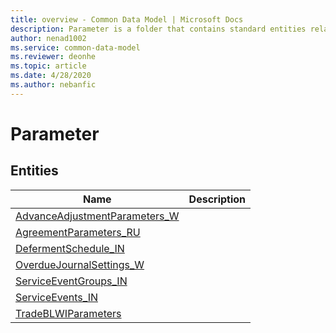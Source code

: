 ```yaml
---
title: overview - Common Data Model | Microsoft Docs
description: Parameter is a folder that contains standard entities related to the Common Data Model.
author: nenad1002
ms.service: common-data-model
ms.reviewer: deonhe
ms.topic: article
ms.date: 4/28/2020
ms.author: nebanfic
---
```


# Parameter


## Entities

|Name|Description|
|---|---|
|[AdvanceAdjustmentParameters_W](AdvanceAdjustmentParameters_W.md)||
|[AgreementParameters_RU](AgreementParameters_RU.md)||
|[DefermentSchedule_IN](DefermentSchedule_IN.md)||
|[OverdueJournalSettings_W](OverdueJournalSettings_W.md)||
|[ServiceEventGroups_IN](ServiceEventGroups_IN.md)||
|[ServiceEvents_IN](ServiceEvents_IN.md)||
|[TradeBLWIParameters](TradeBLWIParameters.md)||

